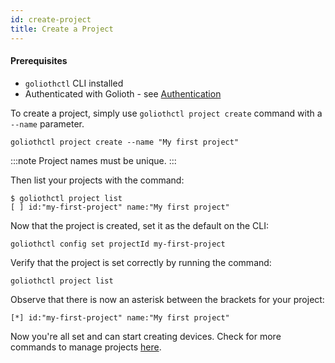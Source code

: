 ```yaml
---
id: create-project
title: Create a Project
---
```


#### Prerequisites

- `goliothctl` CLI installed
- Authenticated with Golioth - see [Authentication](/getting-started/2-commandline/3-authentication.md)

To create a project, simply use `goliothctl project create` command with a `--name` parameter.

```
goliothctl project create --name "My first project"
```

:::note
Project names must be unique.
:::

Then list your projects with the command:

```
$ goliothctl project list
[ ] id:"my-first-project" name:"My first project"
```

Now that the project is created, set it as the default on the CLI:

```
goliothctl config set projectId my-first-project
```
Verify that the project is set correctly by running the command:
```
goliothctl project list
```
Observe that there is now an asterisk between the brackets for your project:
```
[*] id:"my-first-project" name:"My first project"
```

Now you're all set and can start creating devices. Check for more commands to manage projects [here](/reference/command-line-tools/goliothctl/goliothctl_project).
